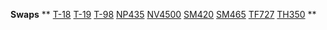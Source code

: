 ---
---

**Swaps**
**
[T-18](/convtrans/convt18.html)
[T-19](/convtrans/convt19.html)
[T-98](/convtrans/convt98.html)
[NP435](/convtrans/convnp435.html)
[NV4500](/convtrans/convnv4500.html)
[SM420](/convtrans/convsm420.html)
[SM465](/convtrans/convsm465.html)
[TF727](/convtrans/conv727.html)
[TH350](/convtrans/convth350.html)
**